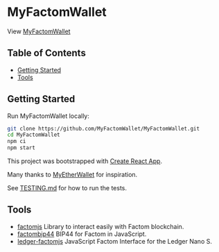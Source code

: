 # MyFactomWallet

View [MyFactomWallet](https://myfactomwallet.com)

## Table of Contents

- [Getting Started](#getting-started)
- [Tools](#tools)

## Getting Started

Run MyFactomWallet locally:

```bash
git clone https://github.com/MyFactomWallet/MyFactomWallet.git
cd MyFactomWallet
npm ci
npm start
```

This project was bootstrapped with [Create React App](https://github.com/facebookincubator/create-react-app).

Many thanks to [MyEtherWallet](https://github.com/MyEtherWallet/) for inspiration.

See [TESTING.md](https://github.com/MyFactomWallet/MyFactomWallet/blob/master/tests/TESTING.md) for how to run the tests.

## Tools

- [factomjs](https://github.com/PaulBernier/factomjs) Library to interact easily with Factom blockchain.
- [factombip44](https://github.com/MyFactomWallet/factombip44) BIP44 for Factom in JavaScript.
- [ledger-factomjs](https://github.com/MyFactomWallet/ledger-factomjs) JavaScript Factom Interface for the Ledger Nano S.
